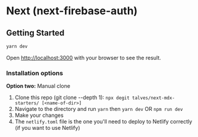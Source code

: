 # Next (next-firebase-auth)

<!-- [![Netlify Status](https://api.netlify.com/api/v1/badges/ed50f56e-4fc2-4c98-8b66-1e5074c6f3d3/deploy-status)](https://app.netlify.com/sites/next-starter/deploys) -->

## Getting Started

```bash
yarn dev
```

Open [http://localhost:3000](http://localhost:3000) with your browser to see the result.

### Installation options

**Option two:** Manual clone

1. Clone this repo (git clone --depth 1): `npx degit talves/next-mdx-starters/ [<name-of-dir>]`
2. Navigate to the directory and run `yarn` then `yarn dev` OR `npm run dev`
3. Make your changes
4. The `netlify.toml` file is the one you'll need to deploy to Netlify correctly (if you want to use Netlify)
